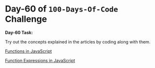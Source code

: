 # Day-60 of `100-Days-Of-Code` Challenge

**Day-60 Task:**

Try out the concepts explained in the articles by coding along with them.

[Functions in JavaScript](https://javascript.info/function-basics)

[Function Expressions in JavaScript](https://javascript.info/function-expressions)